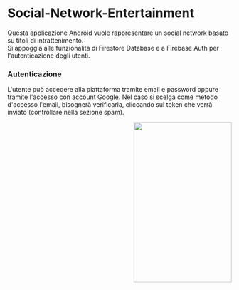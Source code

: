 # Social-Network-Entertainment
Questa applicazione Android vuole rappresentare un social network basato su titoli di intrattenimento.</br>
Si appoggia alle funzionalità di Firestore Database e a Firebase Auth per l'autenticazione degli utenti.

### Autenticazione
L'utente può accedere alla piattaforma tramite email e password oppure tramite l'accesso con account Google. Nel caso si scelga come metodo d'accesso l'email, bisognerà verificarla, cliccando sul token che verrà inviato (controllare nella sezione spam).
<p align="center">
<img width="220" height="360" style="float: right;" src="https://github.com/pietroorlandi/Social-Network-Entertainment/tree/master/img/screen_login.jpeg">
</p>



